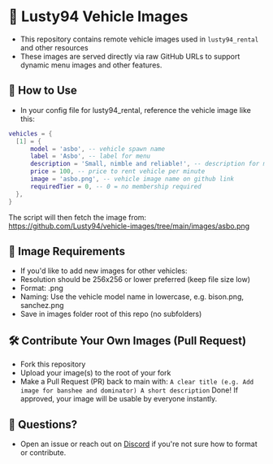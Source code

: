# 🚗 Lusty94 Vehicle Images

- This repository contains remote vehicle images used in ``lusty94_rental`` and other resources
- These images are served directly via raw GitHub URLs to support dynamic menu images and other features.




## 🔧 How to Use

- In your config file for lusty94_rental, reference the vehicle image like this:

```lua
vehicles = {
  [1] = { 
      model = 'asbo', -- vehicle spawn name
      label = 'Asbo', -- label for menu
      description = 'Small, nimble and reliable!', -- description for menu
      price = 100, -- price to rent vehicle per minute
      image = 'asbo.png', -- vehicle image name on github link
      requiredTier = 0, -- 0 = no membership required
  },
}
```

The script will then fetch the image from:
https://github.com/Lusty94/vehicle-images/tree/main/images/asbo.png

## 🧾 Image Requirements
- If you'd like to add new images for other vehicles:
- Resolution should be 256x256 or lower preferred (keep file size low)
- Format: .png
- Naming: Use the vehicle model name in lowercase, e.g. bison.png, sanchez.png
- Save in images folder root of this repo (no subfolders)


## 🛠️ Contribute Your Own Images (Pull Request)

- Fork this repository
- Upload your image(s) to the root of your fork
- Make a Pull Request (PR) back to main with:
``
A clear title (e.g. Add image for banshee and dominator)
A short description
``
Done! If approved, your image will be usable by everyone instantly.


## 💬 Questions?
- Open an issue or reach out on [Discord](https://discord.gg/BJGFrThmA8) if you're not sure how to format or contribute.
